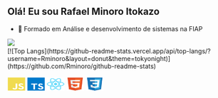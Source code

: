 ## Olá! Eu sou Rafael Minoro Itokazo
- 🏫 Formado em Análise e desenvolvimento de sistemas na FIAP

<picture>
  <source
    srcset="https://github-readme-stats.vercel.app/api?username=Rminoro&show_icons=true&theme=tokyonight"
    media="(prefers-color-scheme: dark)"
  />
  <source
    srcset="https://github-readme-stats.vercel.app/api?username=Rminoro&show_icons=true"
    media="(prefers-color-scheme: tokyonight), (prefers-color-scheme: no-preference)"
  />
  <img src="https://github-readme-stats.vercel.app/api?username=Rminoro&show_icons=true" />
</picture>
<div style="display: inline_block">
[![Top Langs](https://github-readme-stats.vercel.app/api/top-langs/?username=Rminoro&layout=donut&theme=tokyonight)](https://github.com/Rminoro/github-readme-stats)
</div>
<div style="display: inline_block"><br>
  <img align="center" alt="Rafa-Js" height="30" width="40" src="https://raw.githubusercontent.com/devicons/devicon/master/icons/javascript/javascript-plain.svg">
  <img align="center" alt="Rafa-Ts" height="30" width="40" src="https://raw.githubusercontent.com/devicons/devicon/master/icons/typescript/typescript-plain.svg">
  <img align="center" alt="Rafa-React" height="30" width="40" src="https://raw.githubusercontent.com/devicons/devicon/master/icons/react/react-original.svg">
  <img align="center" alt="Rafa-HTML" height="30" width="40" src="https://raw.githubusercontent.com/devicons/devicon/master/icons/html5/html5-original.svg">
  <img align="center" alt="Rafa-CSS" height="30" width="40" src="https://raw.githubusercontent.com/devicons/devicon/master/icons/css3/css3-original.svg">
</div>

